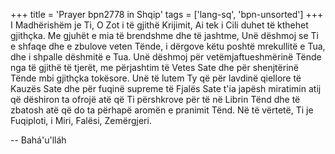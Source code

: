 +++
title = 'Prayer bpn2778 in Shqip'
tags = ['lang-sq', 'bpn-unsorted']
+++
I Madhërishëm je Ti, O Zot i të gjithë Krijimit, Ai tek i Cili duhet të kthehet gjithçka. Me gjuhët e mia të brendshme dhe të jashtme, Unë dëshmoj se Ti e shfaqe dhe e zbulove veten Tënde, i dërgove këtu poshtë mrekullitë e Tua, dhe i shpalle dëshmitë e Tua. Unë dëshmoj për vetëmjaftueshmërinë Tënde nga të gjithë të tjerët, me përjashtim të Vetes Sate dhe për shenjtërinë Tënde mbi gjithçka tokësore. Unë të lutem Ty që për lavdinë qiellore të Kauzës Sate dhe për fuqinë supreme të Fjalës Sate t'ia japësh miratimin atij që dëshiron ta ofrojë atë që Ti përshkrove për të në Librin Tënd dhe të zbatosh atë që do ta përhapë aromën e pranimit Tënd. Në të vërtetë, Ti je Fuqiploti, i Miri, Falësi, Zemërgjeri.

-- Bahá'u'lláh
